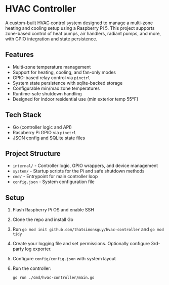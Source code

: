 # HVAC Controller

A custom-built HVAC control system designed to manage a multi-zone heating and cooling setup using a Raspberry Pi 5. This project supports zone-based control of heat pumps, air handlers, radiant pumps, and more, with GPIO integration and state persistence.

## Features

- Multi-zone temperature management
- Support for heating, cooling, and fan-only modes
- GPIO-based relay control via `pinctrl`
- System state persistence with sqlite-backed storage
- Configurable min/max zone temperatures
- Runtime-safe shutdown handling
- Designed for indoor residential use (min exterior temp 55°F)

## Tech Stack

- Go (controller logic and API)
- Raspberry Pi GPIO via `pinctrl`
- JSON config and SQLite state files

## Project Structure

- `internal/` - Controller logic, GPIO wrappers, and device management
- `system/` - Startup scripts for the Pi and safe shutdown methods
- `cmd/` - Entrypoint for main controller loop
- `config.json` - System configuration file

## Setup

1. Flash Raspberry Pi OS and enable SSH
2. Clone the repo and install Go
3. Run ```go mod init github.com/thatsimonsguy/hvac-controller``` and ```go mod tidy```
4. Create your logging file and set permissions. Optionally configure 3rd-party log exporter.
5. Configure `config/config.json` with system layout
6. Run the controller:

   ```bash
   go run ./cmd/hvac-controller/main.go
